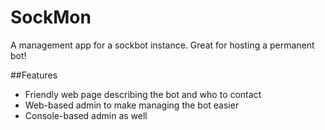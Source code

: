 # SockMon
A management app for a sockbot instance. Great for hosting a permanent bot!

##Features
 - Friendly web page describing the bot and who to contact
 - Web-based admin to make managing the bot easier
 - Console-based admin as well
